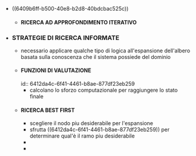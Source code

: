 - ((6409b6ff-b500-40e8-b2d8-40bdcbac525c))
	- #### RICERCA AD APPROFONDIMENTO ITERATIVO
- ### STRATEGIE DI RICERCA INFORMATE
	- necessario applicare qualche tipo di logica all'espansione dell'albero basata sulla conoscenza che il sistema possiede del dominio
	- #### FUNZIONI DI VALUTAZIONE
	  id:: 6412da4c-6f41-4461-b8ae-877df23eb259
		- calcolano lo sforzo computazionale per raggiungere lo stato finale
	- #### RICERCA BEST FIRST
		- scegliere il nodo piu desiderabile per l'espansione
		- sfrutta ((6412da4c-6f41-4461-b8ae-877df23eb259)) per determinare qual'è il ramo piu desiderabile
		-
		-